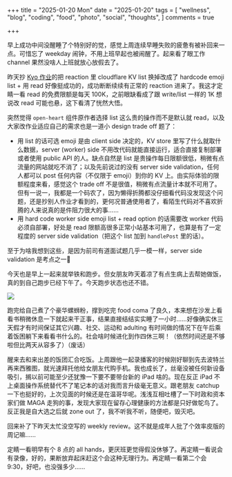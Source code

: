 +++
title = "2025-01-20 Mon"
date = "2025-01-20"
tags = [
    "wellness",
    "blog",
    "coding",
    "food",
    "photo",
    "social",
    "thoughts",
]
comments = true

+++

早上成功中间没醒睡了个特别好的觉，感觉上周连续早睡失败的疲惫有被补回来一点。可惜忘了 weekday 闹钟，不用上班早起也被闹醒了。起来看了眼工作 channel 果然没啥人上班就放心放假去了。

昨天抄 [Kyo 作业](https://thirdshire.com/hugo-stack-renovation-part-three/?utm_source=daily.douchi.space)的把 reaction 里 cloudflare KV list 换掉改成了 hardcode emoji list + 用 read 好像挺成功的，成功断断续续有正常的 reaction 进来了。我这才定睛一看 read 的免费限额是每天 100K，之前眼缺看成了跟 write/list 一样的 1K 想说改 read 可能也悬，这下看清了恍然大悟。

突然觉得 `open-heart` 组件原作者选择 list 这么贵的操作而不是默认就 read，以及大家改作业适应自己的需求也是一道小 design trade off 题了：
- 用 list 的话可选 emoji 是由 client side 决定的，KV store 里写了什么就取什么数据，server (worker) side 不用改代码就能直接运行，适合直接复制部署或者使用 public API 的人。缺点自然是 list 是贵操作每日限额很低，稍微有点流量的网站就吃不消了；以及先前说过的没有 server side validation，任何人都可以 post 任何内容（不仅限于 emoji）到你的 KV 上。由实际体验的限额程度来看，感觉这个 trade off 不是很值，稍微有点流量计本就不可用了。但有一说一，我都是一个码农了，因为懒得折腾都没仔细看代码没发现这个问题，还是抄别人作业才看到的，更何况普通使用者了，看陌生代码对不喜欢折腾的人来说真的是件阻力很大的事……
- 用 hard code worker side emoji list + read option 的话需要改 worker 代码必须自部署，好处是 read 限额高很多正常小站基本可用了，也算是有了一定程度的 server side validation（把这个 list 加到 `handlePost` 里的话）。

至于为啥我想到这些，是因为前司有道面试题几乎一模一样，server side validation 是考点之一🤣

今天也是早上一起来就举铁和跑步。但女朋友昨天着凉了有点生病上去帮她做饭，真的到自己跑步已经下午了。今天跑步状态也还不错。

![](https://media.douchi.space/douchi/media_attachments/files/113/864/928/836/321/620/original/eac56b4532f5e730.png)

跑完给自己煮了个豪华螺蛳粉，撑到吃完 food coma 了良久，本来想在沙发上看看书稍微休息一下就起来干正事，结果直接结结实实睡了一小时……好像确实休三天假才有时间保证其它兴趣、社交、运动和 adulting 有时间做的情况下在午后乘着饭困躺下来看看书什么的。社会啥时候进化到作四休三啊！（依然时间还是不够啦但比两天从容多了）（废话）

醒来去和来出差的饭团汇合吃饭。上周跟他一起录播客的时候刚好聊到先去波特兰再来西雅图，就光速拜托他给女朋友代购手机。我也成长了，丝毫没被任何新设备吸引，搁以前可能至少还犹豫一下要不要带台新的 iPad 啥的。现在反正 iPad 不上桌面操作系统替代不了笔记本的话对我而言升级毫无意义。跟老朋友 catchup 一下也挺好的，上次见面的时候还是在温哥华呢。浅浅互相吐槽了一下时政和资本家们做 MAGA 走狗的事，发现大家现在留存心理健康的方法都是只好做鸵鸟了。反正我是自大选之后就 zone out 了，我不听我不听，随便吧，毁灭吧。

回来补了下昨天太忙没空写的 weekly review。这不就是成年人批了个效率皮版的周记嘛……

定睛一看明早有个 8 点的 all hands，更厌班更觉得假没休够了。再定睛一看说会有录像，好的，果断放弃起床赶这个会这种无理行为。再定睛一看第二个会 9:30，好吧，也没强多少…… 